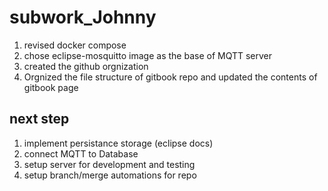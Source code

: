 # subwork\_Johnny
  1. revised docker compose
  2. chose eclipse-mosquitto image as the base of MQTT server
  3. created the github orgnization
  4. Orgnized the file structure of gitbook repo and updated the contents of gitbook page
## next step
  1. implement persistance storage (eclipse docs)
  2. connect MQTT to Database
  3. setup server for development and testing
  4. setup branch/merge automations for repo
